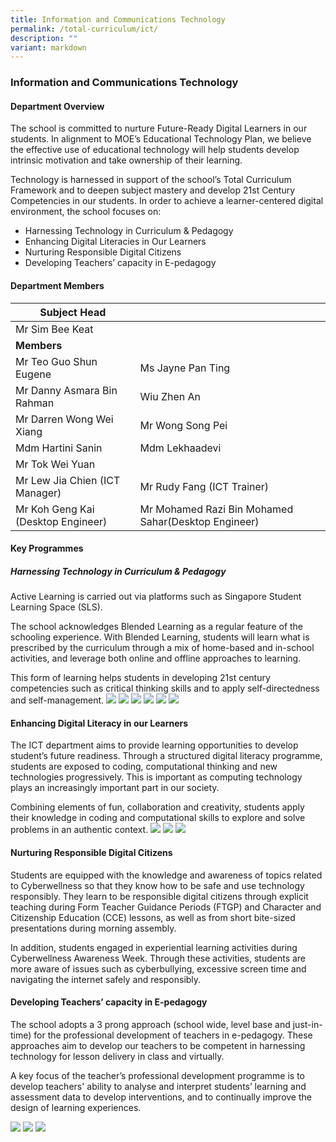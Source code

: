 ```yaml
---
title: Information and Communications Technology
permalink: /total-curriculum/ict/
description: ""
variant: markdown
---
```

### Information and Communications Technology

#### Department Overview

The school is committed to nurture Future-Ready Digital Learners in our students. In alignment to MOE’s Educational Technology Plan, we believe the effective use of educational technology will help students develop intrinsic motivation and take ownership of their learning.

Technology is harnessed in support of the school’s Total Curriculum Framework and to deepen subject mastery and develop 21st Century Competencies in our students. In order to achieve a learner-centered digital environment, the school focuses on:

*   Harnessing Technology in Curriculum &amp; Pedagogy
*   Enhancing Digital Literacies in Our Learners
*   Nurturing Responsible Digital Citizens
*  Developing Teachers’ capacity in E-pedagogy


#### Department Members

| **Subject Head**||
| -------- | -------- | 
|Mr Sim Bee Keat||
|**Members**||
|Mr Teo Guo Shun Eugene|Ms Jayne Pan Ting|
|Mr Danny Asmara Bin Rahman|Wiu Zhen An|
|Mr Darren Wong Wei Xiang|Mr Wong Song Pei|
|Mdm Hartini Sanin|Mdm Lekhaadevi|
|Mr Tok Wei Yuan||
|Mr Lew Jia Chien (ICT Manager)|Mr Rudy Fang (ICT Trainer)|
|Mr Koh Geng Kai (Desktop Engineer)|Mr Mohamed Razi Bin Mohamed Sahar(Desktop Engineer)|




#### Key Programmes
##### Harnessing Technology in Curriculum &amp; Pedagogy
Active Learning is carried out via platforms such as Singapore Student Learning Space (SLS).

The school acknowledges Blended Learning as a regular feature of the schooling experience. With Blended Learning, students will learn what is prescribed by the curriculum through a mix of home-based and in-school activities, and leverage both online and offline approaches to learning.

This form of learning helps students in developing 21st century competencies such as critical thinking skills and to apply self-directedness and self-management.
![](/images/ICT/DSC07550.jpg)
![](/images/ICT/DSC07562.jpg)
![](/images/ICT/DSC07534.jpg)
![](/images/ICT/DSC06227.jpg)
![](/images/ICT/DSC01786.jpg)
![](/images/ICT/DSC01676.jpg)

#### Enhancing Digital Literacy in our Learners
The ICT department aims to provide learning opportunities to develop student’s future readiness. Through a structured digital literacy programme, students are exposed to coding, computational thinking and new technologies progressively. This is important as computing technology plays an increasingly important part in our society.

Combining elements of fun, collaboration and creativity, students apply their knowledge in coding and computational skills to explore and solve problems in an authentic context.
![](/images/ICT/DSC09453.jpg)
![](/images/ICT/DSC06722.jpg)
![](/images/ICT/DSC06682.jpg)

#### Nurturing Responsible Digital Citizens
Students are equipped with the knowledge and awareness of topics related to Cyberwellness so that they know how to be safe and use technology responsibly. They learn to be responsible digital citizens through explicit teaching during Form Teacher Guidance Periods (FTGP) and Character and Citizenship Education (CCE) lessons, as well as from short bite-sized presentations during morning assembly.

In addition, students engaged in experiential learning activities during Cyberwellness Awareness Week. Through these activities, students are more aware of issues such as cyberbullying, excessive screen time and navigating the internet safely and responsibly.



#### Developing Teachers’ capacity in E-pedagogy

The school adopts a 3 prong approach (school wide, level base and just-in-time) for the professional development of teachers in e-pedagogy. These approaches aim to develop our teachers to be competent in harnessing technology for lesson delivery in class and virtually.

A key focus of the teacher’s professional development programme is to develop teachers' ability to analyse and interpret students’ learning and assessment data to develop interventions, and to continually improve the design of learning experiences.

![](/images/ICT/DSC06543.jpg)
![](/images/ICT/DSC06509.jpg)
![](/images/ICT/DSC06497.jpg)